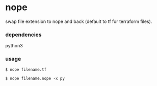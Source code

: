 # nope  
  
swap file extension to nope and back (default to tf for terraform files).  
  
### dependencies  
  
python3  
  
### usage  
  
`$ nope filename.tf`  
  
`$ nope filename.nope -x py`
